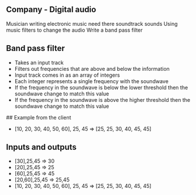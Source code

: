 ## Company - Digital audio

Musician writing electronic music need there soundtrack sounds
Using music filters to change the audio
Write a band pass filter

## Band pass filter

- Takes an input track
- Filters out frequencies that are above and below the information
- Input track comes in as an array of integers
- Each integer represents a single frequency with the soundwave
- If the frequency in the soundwave is below the lower threshold then the soundwave change to match this value
- If the frequency in the soundwave is above the higher threshold then the soundwave change to match this value

## Example from the client

- [10, 20, 30, 40, 50, 60], 25, 45 => [25, 25, 30, 40, 45, 45]

## Inputs and outputs

- [30],25,45 => 30
- [20],25,45 => 25
- [60],25,45 => 45
- [20,60],25,45 => 25,45
- [10, 20, 30, 40, 50, 60], 25, 45 => [25, 25, 30, 40, 45, 45]
